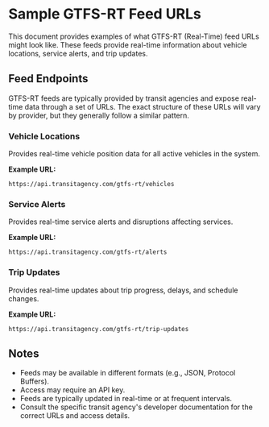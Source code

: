 # Sample GTFS-RT Feed URLs

This document provides examples of what GTFS-RT (Real-Time) feed URLs might look like. These feeds provide real-time information about vehicle locations, service alerts, and trip updates.

## Feed Endpoints

GTFS-RT feeds are typically provided by transit agencies and expose real-time data through a set of URLs. The exact structure of these URLs will vary by provider, but they generally follow a similar pattern.

### Vehicle Locations
Provides real-time vehicle position data for all active vehicles in the system.

**Example URL:**
```
https://api.transitagency.com/gtfs-rt/vehicles
```

### Service Alerts
Provides real-time service alerts and disruptions affecting services.

**Example URL:**
```
https://api.transitagency.com/gtfs-rt/alerts
```

### Trip Updates
Provides real-time updates about trip progress, delays, and schedule changes.

**Example URL:**
```
https://api.transitagency.com/gtfs-rt/trip-updates
```

## Notes
- Feeds may be available in different formats (e.g., JSON, Protocol Buffers).
- Access may require an API key.
- Feeds are typically updated in real-time or at frequent intervals.
- Consult the specific transit agency's developer documentation for the correct URLs and access details.
